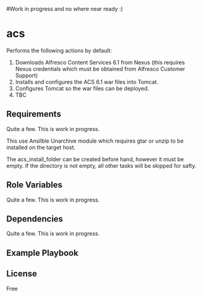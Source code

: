 #Work in progress and no where near ready :)


acs
=========

Performs the following actions by default:
1. Downloads Alfresco Content Services 6.1 from Nexus (this requires Nexus credentials which must be obtained from Alfresco Customer Support)
2. Installs and configures the ACS 6.1 war files into Tomcat.
3. Configures Tomcat so the war files can be deployed.
4. TBC


Requirements
------------

Quite a few. This is work in progress.

This use Ansilble Unarchive module which requires gtar or unzip to be installed on the target host.

The acs_install_folder can be created before hand, however it must be empty. If the directory is not empty, all other tasks will be skipped for safty.

Role Variables
--------------

Quite a few. This is work in progress.

Dependencies
------------

Quite a few. This is work in progress.

Example Playbook
----------------

License
-------

Free
